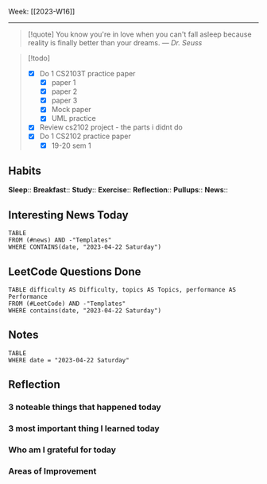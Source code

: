 Week: [[2023-W16]]
- - -
>[!quote]
> You know you're in love when you can't fall asleep because reality is finally better than your dreams.
> — <cite>Dr. Seuss</cite>

>[!todo]
>- [x] Do 1 CS2103T practice paper
>	- [x] paper 1
>	- [x] paper 2
>	- [x] paper 3
>	- [x] Mock paper
>	- [x] UML practice
>- [x] Review cs2102 project - the parts i didnt do
>- [x] Do 1 CS2102 practice paper
>	- [x] 19-20 sem 1

## Habits

**Sleep**::
**Breakfast**::
**Study**:: 
**Exercise**:: 
**Reflection**:: 
**Pullups**::
**News**::

## Interesting News Today

```dataview
TABLE 
FROM (#news) AND -"Templates"
WHERE CONTAINS(date, "2023-04-22 Saturday") 
```

## LeetCode Questions Done

```dataview
TABLE difficulty AS Difficulty, topics AS Topics, performance AS Performance
FROM (#LeetCode) AND -"Templates"
WHERE contains(date, "2023-04-22 Saturday") 
```

## Notes

```dataview
TABLE
WHERE date = "2023-04-22 Saturday"
```

## Reflection

### 3 noteable things that happened today

### 3 most important thing I learned today

### Who am I grateful for today

### Areas of Improvement